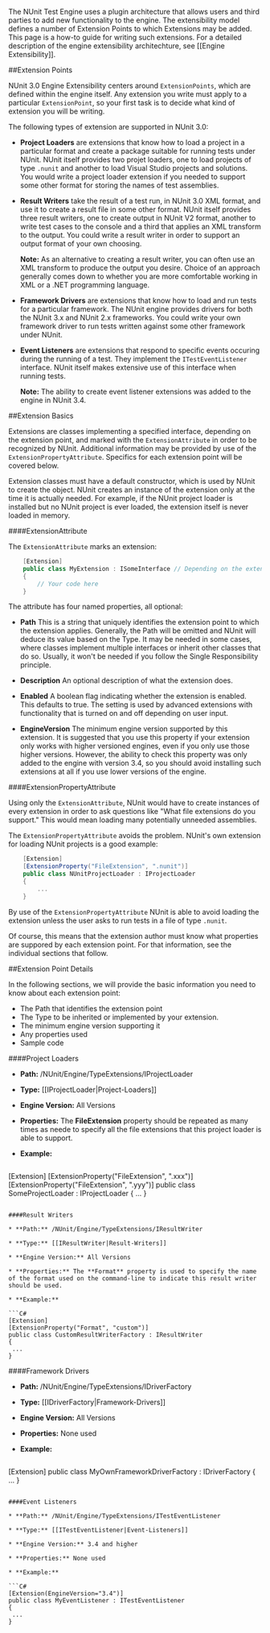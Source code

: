 The NUnit Test Engine uses a plugin architecture that allows users and third parties to add new functionality to the engine. The extensibility model defines a number of Extension Points to which Extensions may be added. This page is a how-to guide for writing such extensions. For a detailed description of the engine extensibility architechture, see [[Engine Extensibility]].

##Extension Points

NUnit 3.0 Engine Extensibility centers around `ExtensionPoints`, which are defined within the engine itself. Any extension you write must apply to a particular `ExtensionPoint`, so your first task is to decide what kind of extension you will be writing.

The following types of extension are supported in NUnit 3.0:

* **Project Loaders** are extensions that know how to load a project in a particular format and create a package suitable for running tests under NUnit. NUnit itself provides two projet loaders, one to load projects of type `.nunit` and another to load Visual Studio projects and solutions. You would write a project loader extension if you needed to support some other format for storing the names of test assemblies.

* **Result Writers** take the result of a test run, in NUnit 3.0 XML format, and use it to create a result file in some other format. NUnit itself provides three result writers, one to create output in NUnit V2 format, another to write test cases to the console and a third that applies an XML transform to the output. You could write a result writer in order to support an output format of your own choosing.

  **Note:** As an alternative to creating a result writer, you can often use an XML transform to produce the output you desire. Choice of an approach generally comes down to whether you are more comfortable working in XML or a .NET programming language.

* **Framework Drivers** are extensions that know how to load and run tests for a particular framework. The NUnit engine provides drivers for both the NUnit 3.x and NUnit 2.x frameworks. You could write your own framework driver to run tests written against some other framework under NUnit.

* **Event Listeners** are extensions that respond to specific events occuring during the running of a test. They implement the `ITestEventListener` interface. NUnit itself makes extensive use of this interface when running tests.

  **Note:** The ability to create event listener extensions was added to the engine in NUnit 3.4.

##Extension Basics

Extensions are classes implementing a specified interface, depending on the extension point, and marked with the `ExtensionAttribute` in order to be recognized by NUnit. Additional information may be provided by use of the `ExtensionPropertyAttribute`. Specifics for each extension point will be covered below.

Extension classes must have a default constructor, which is used by NUnit to create the object. NUnit creates an instance of the extension only at the time it is actually needed. For example, if the NUnit project loader is installed but no NUnit project is ever loaded, the extension itself is never loaded in memory.

####ExtensionAttribute

The `ExtensionAttribute` marks an extension:

```C#
    [Extension]
    public class MyExtension : ISomeInterface // Depending on the extension point
    {
        // Your code here
    }
```

The attribute has four named properties, all optional:

* **Path** This is a string that uniquely identifies the extension point to which the extension applies. Generally, the Path will be omitted and NUnit will deduce its value based on the Type. It may be needed in some cases, where classes implement multiple interfaces or inherit other classes that do so. Usually, it won't be needed if you follow the Single Responsibility principle.

* **Description** An optional description of what the extension does.

* **Enabled** A boolean flag indicating whether the extension is enabled. This defaults to true. The setting is used by advanced extensions with functionality that is turned on and off depending on user input.

* **EngineVersion** The minimum engine version supported by this extension. It is suggested that you use this property if your extension only works with higher versioned engines, even if you only use those higher versions. However, the ability to check this property was only added to the engine with version 3.4, so you should avoid installing such extensions at all if you use lower versions of the engine.

####ExtensionPropertyAttribute

Using only the `ExtensionAttribute`, NUnit would have to create instances of every extension in order to ask questions like "What file extensions do you support." This would mean loading many potentially unneeded assemblies.

The `ExtensionPropertyAttribute` avoids the problem. NUnit's own extension for loading NUnit projects is a good example:

```C#
    [Extension]
    [ExtensionProperty("FileExtension", ".nunit")]
    public class NUnitProjectLoader : IProjectLoader
    {
        ...
    }
```

By use of the `ExtensionPropertyAttribute` NUnit is able to avoid loading the extension unless the user asks to run tests in a file of type `.nunit`.

Of course, this means that the extension author must know what properties are suppored by each extension point. For that information, see the individual sections that follow.

##Extension Point Details

In the following sections, we will provide the basic information you need to know about each extension point:
 * The Path that identifies the extension point
 * The Type to be inherited or implemented by your extension.
 * The minimum engine version supporting it
 * Any properties used
 * Sample code

####Project Loaders

 * **Path:** /NUnit/Engine/TypeExtensions/IProjectLoader

 * **Type:** [[IProjectLoader|Project-Loaders]]

 * **Engine Version:** All Versions

 * **Properties:** The **FileExtension** property should be repeated as many times as neede to specify all the file extensions that this project loader is able to support.

 * **Example:**

   ```C#
[Extension]
[ExtensionProperty("FileExtension", ".xxx")]
[ExtensionProperty("FileExtension", ".yyy")]
public class SomeProjectLoader : IProjectLoader
{
    ...
}
   ```

####Result Writers

 * **Path:** /NUnit/Engine/TypeExtensions/IResultWriter

 * **Type:** [[IResultWriter|Result-Writers]]

 * **Engine Version:** All Versions

 * **Properties:** The **Format** property is used to specify the name of the format used on the command-line to indicate this result writer should be used.

 * **Example:**

   ```C#
[Extension]
[ExtensionProperty("Format", "custom")]
public class CustomResultWriterFactory : IResultWriter
{
    ...
}
   ```

####Framework Drivers

 * **Path:** /NUnit/Engine/TypeExtensions/IDriverFactory

 * **Type:** [[IDriverFactory|Framework-Drivers]]

 * **Engine Version:** All Versions

 * **Properties:** None used

 * **Example:**

   ```C#
[Extension]
public class MyOwnFrameworkDriverFactory : IDriverFactory
{
    ...
}
   ```

####Event Listeners

 * **Path:** /NUnit/Engine/TypeExtensions/ITestEventListener

 * **Type:** [[ITestEventListener|Event-Listeners]]

 * **Engine Version:** 3.4 and higher

 * **Properties:** None used

 * **Example:**

   ```C#
[Extension(EngineVersion="3.4")]
public class MyEventListener : ITestEventListener
{
    ...
}
   ```
